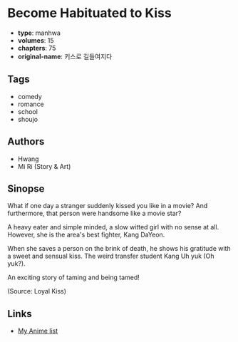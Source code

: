 # Become Habituated to Kiss

-   **type**: manhwa
-   **volumes**: 15
-   **chapters**: 75
-   **original-name**: 키스로 길들여지다

## Tags

-   comedy
-   romance
-   school
-   shoujo

## Authors

-   Hwang
-   Mi Ri (Story & Art)

## Sinopse

What if one day a stranger suddenly kissed you like in a movie? And furthermore, that person were handsome like a movie star?

A heavy eater and simple minded, a slow witted girl with no sense at all. However, she is the area's best fighter, Kang DaYeon.

When she saves a person on the brink of death, he shows his gratitude with a sweet and sensual kiss. The weird transfer student Kang Uh yuk (Oh yuk?).

An exciting story of taming and being tamed!

(Source: Loyal Kiss)

## Links

-   [My Anime list](https://myanimelist.net/manga/13047/Become_Habituated_to_Kiss)
